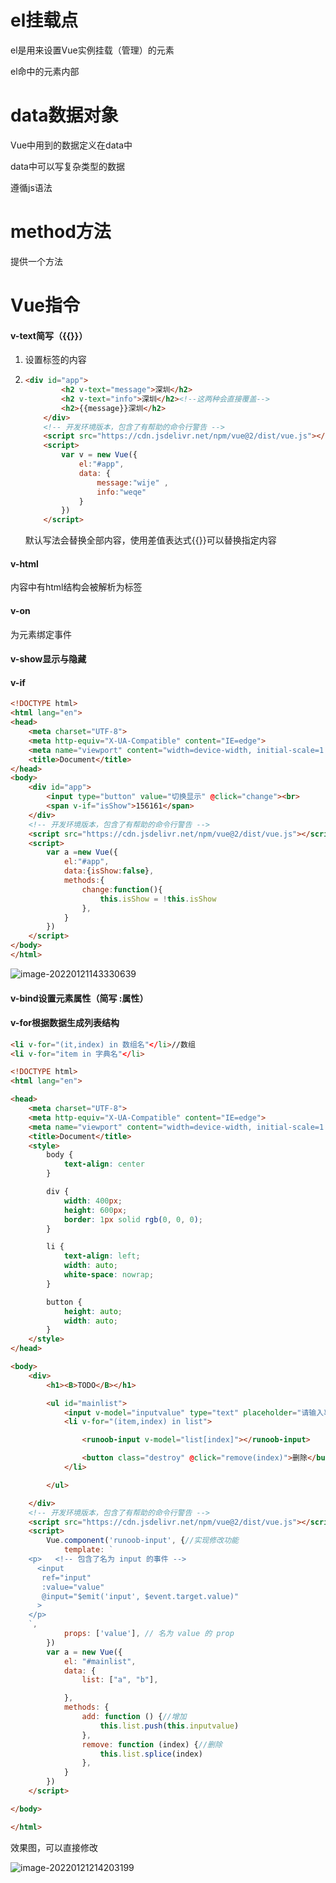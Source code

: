 # el挂载点

el是用来设置Vue实例挂载（管理）的元素

el命中的元素内部

# data数据对象

Vue中用到的数据定义在data中

data中可以写复杂类型的数据

遵循js语法

# method方法

提供一个方法

# Vue指令

#### v-text简写（{{}}）

1. 设置标签的内容

2. ```html
   <div id="app">
           <h2 v-text="message">深圳</h2>
           <h2 v-text="info">深圳</h2><!--这两种会直接覆盖-->
           <h2>{{message}}深圳</h2>
       </div>
       <!-- 开发环境版本，包含了有帮助的命令行警告 -->
       <script src="https://cdn.jsdelivr.net/npm/vue@2/dist/vue.js"></script>
       <script>
           var v = new Vue({
               el:"#app",
               data: {
                   message:"wije" ,
                   info:"weqe"
               }
           })
       </script>
   ```

   默认写法会替换全部内容，使用差值表达式{{}}可以替换指定内容

#### v-html

内容中有html结构会被解析为标签

#### v-on

为元素绑定事件

#### v-show显示与隐藏

#### v-if

```html
<!DOCTYPE html>
<html lang="en">
<head>
    <meta charset="UTF-8">
    <meta http-equiv="X-UA-Compatible" content="IE=edge">
    <meta name="viewport" content="width=device-width, initial-scale=1.0">
    <title>Document</title>
</head>
<body>
    <div id="app">
        <input type="button" value="切换显示" @click="change"><br>
        <span v-if="isShow">156161</span>
    </div>
    <!-- 开发环境版本，包含了有帮助的命令行警告 -->
    <script src="https://cdn.jsdelivr.net/npm/vue@2/dist/vue.js"></script>
    <script>
        var a =new Vue({
            el:"#app",
            data:{isShow:false},
            methods:{
                change:function(){
                    this.isShow = !this.isShow
                },
            }
        })
    </script>
</body>
</html>
```

![image-20220121143330639](C:/Users/Ljm/AppData/Roaming/Typora/typora-user-images/image-20220121143330639.png)

#### v-bind设置元素属性（简写 :属性）

#### v-for根据数据生成列表结构

```html
<li v-for="(it,index) in 数组名"</li>//数组
<li v-for="item in 字典名"</li>
```





```html
<!DOCTYPE html>
<html lang="en">

<head>
    <meta charset="UTF-8">
    <meta http-equiv="X-UA-Compatible" content="IE=edge">
    <meta name="viewport" content="width=device-width, initial-scale=1.0">
    <title>Document</title>
    <style>
        body {
            text-align: center
        }

        div {
            width: 400px;
            height: 600px;
            border: 1px solid rgb(0, 0, 0);
        }

        li {
            text-align: left;
            width: auto;
            white-space: nowrap;
        }

        button {
            height: auto;
            width: auto;
        }
    </style>
</head>

<body>
    <div>
        <h1><B>TODO</B></h1>

        <ul id="mainlist">
            <input v-model="inputvalue" type="text" placeholder="请输入事件" @keyup.enter="add">
            <li v-for="(item,index) in list">

                <runoob-input v-model="list[index]"></runoob-input>

                <button class="destroy" @click="remove(index)">删除</button>
            </li>

        </ul>

    </div>
    <!-- 开发环境版本，包含了有帮助的命令行警告 -->
    <script src="https://cdn.jsdelivr.net/npm/vue@2/dist/vue.js"></script>
    <script>
        Vue.component('runoob-input', {//实现修改功能
            template: `
    <p>   <!-- 包含了名为 input 的事件 -->
      <input
       ref="input"
       :value="value" 
       @input="$emit('input', $event.target.value)"
      >
    </p>
    `,
            props: ['value'], // 名为 value 的 prop
        })
        var a = new Vue({
            el: "#mainlist",
            data: {
                list: ["a", "b"],

            },
            methods: {
                add: function () {//增加
                    this.list.push(this.inputvalue)
                },
                remove: function (index) {//删除
                    this.list.splice(index)
                },
            }
        })
    </script>

</body>

</html>
```

效果图，可以直接修改

![image-20220121214203199](C:/Users/Ljm/AppData/Roaming/Typora/typora-user-images/image-20220121214203199.png)
